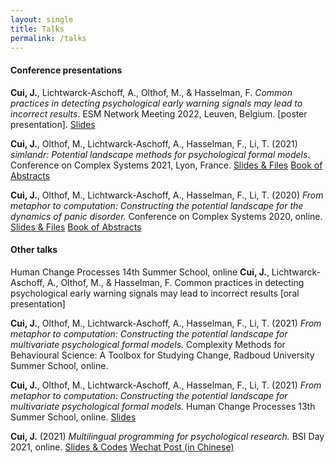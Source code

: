 ```yaml
---
layout: single
title: Talks
permalink: /talks
---
```


#### Conference presentations

**Cui, J.**, Lichtwarck-Aschoff, A., Olthof, M., & Hasselman, F. *Common practices in detecting psychological early warning signals may lead to incorrect results*. ESM Network Meeting 2022, Leuven, Belgium. [poster presentation]. [Slides](https://osf.io/8hse4/)

**Cui, J.**, Olthof, M., Lichtwarck-Aschoff, A., Hasselman, F., Li, T. (2021) *simlandr: Potential landscape methods for psychological formal models*. Conference on Complex Systems 2021, Lyon, France. [Slides & Files](https://osf.io/kdrqw/) [Book of Abstracts](http://sci-web.net/CCS2021/CCS2021_BookOfAbstracts.pdf)

**Cui, J.**, Olthof, M., Lichtwarck-Aschoff, A., Hasselman, F., Li, T. (2020) *From metaphor to computation: Constructing the potential landscape for the dynamics of panic disorder.* Conference on Complex Systems 2020, online. [Slides & Files](https://osf.io/4scdg/) [Book of Abstracts](https://doi.org/10.5281/zenodo.4419178) 

#### Other talks

Human Change Processes 14th Summer School, online
**Cui, J.**, Lichtwarck-Aschoff, A., Olthof, M., & Hasselman, F. Common practices in detecting psychological early warning signals may lead to incorrect results [oral presentation]


**Cui, J.**, Olthof, M., Lichtwarck-Aschoff, A., Hasselman, F., Li, T. (2021) *From metaphor to computation: Constructing the potential landscape for multivariate psychological formal models.* Complexity Methods for Behavioural Science: A Toolbox for Studying Change, Radboud University Summer School, online.

**Cui, J.**, Olthof, M., Lichtwarck-Aschoff, A., Hasselman, F., Li, T. (2021) *From metaphor to computation: Constructing the potential landscape for multivariate psychological formal models.* Human Change Processes 13th Summer School, online. [Slides](https://osf.io/ybqx9/)

**Cui, J.** (2021) *Multilingual programming for* *psychological research.* BSI Day 2021, online. [Slides & Codes](https://github.com/Sciurus365/RPyCpp) [Wechat Post (in Chinese)](https://mp.weixin.qq.com/s/wDKCIfQWSuxJYU_LCP-FUQ)
